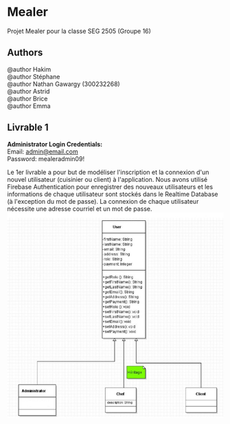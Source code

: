 # **Mealer**

Projet Mealer pour la classe SEG 2505 (Groupe 16)

## Authors
@author Hakim <br />
@author Stéphane <br />
@author Nathan Gawargy (300232268) <br />
@author Astrid <br />
@author Brice <br />
@author Emma <br />

## Livrable 1
**Administrator Login Credentials:** <br />
Email: admin@email.com <br />
Password: mealeradmin09! <br />

Le 1er livrable a pour but de modéliser l'inscription et la connexion d'un nouvel utilisateur (cuisinier ou client) à l'application. Nous avons utilisé Firebase Authentication pour enregistrer des nouveaux utilisateurs et les informations de chaque utilisateur sont stockés dans le Realtime Database (à l'exception du mot de passe). La connexion de chaque utilisateur nécessite une adresse courriel et un mot de passe.
<img src = app/src/Images/UML.jpg>
